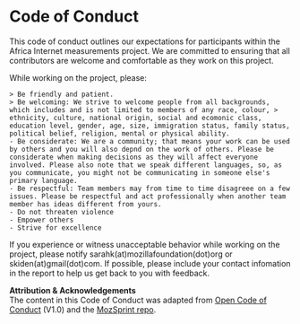 # Code of Conduct
This code of conduct outlines our expectations for participants within the Africa Internet measurements project. We are committed to ensuring that all contributors are welcome and comfortable as they work on this project. 

While working on the project, please:
    
    > Be friendly and patient.
    > Be welcoming: We strive to welcome people from all backgrounds, which includes and is not limited to members of any race, colour, >  ethnicity, culture, national origin, social and ecomonic class, education level, gender, age, size, immigration status, family status, political belief, religion, mental or physical ability.   
    - Be considerate: We are a community; that means your work can be used by others and you will also depnd on the work of others. Please be considerate when making decisions as they will affect everyone involved. Please also note that we speak different languages, so, as you communicate, you might not be communicating in someone else's primary language.
    - Be respectful: Team members may from time to time disagreee on a few issues. Please be respectful and act professionally when another team member has ideas different from yours.
    - Do not threaten violence
    - Empower others
    - Strive for excellence
    
If you experience or witness unacceptable behavior while working on the project, please notify sarahk(at)mozillafoundation(dot)org or skiden(at)gmail(dot)com. If possible, please include your contact infomation in the report to help us get back to you with feedback. 

**Attribution & Acknowledgements**<br>
The content in this Code of Conduct was adapted from [Open Code of Conduct](http://todogroup.org/opencodeofconduct/) (V1.0) and the [MozSprint repo](https://github.com/MsKiden/mozsprint-repo-template/blob/master/CODE_OF_CONDUCT.md). 

